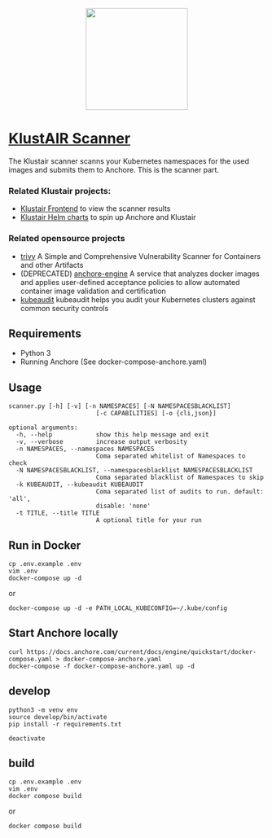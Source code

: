<p align="center"><img src="https://raw.githubusercontent.com/mms-gianni/klustair-frontend/master/docs/img/klustair.png" width="200"></p>

# <a href='https://github.com/mms-gianni/klustair'>KlustAIR Scanner</a>
The Klustair scanner scanns your Kubernetes namespaces for the used images and submits them to Anchore. This is the scanner part. 

### Related Klustair projects: 
- <a href="https://github.com/mms-gianni/klustair-frontend">Klustair Frontend</a> to view the scanner results
- <a href="https://github.com/mms-gianni/klustair-helm">Klustair Helm charts</a> to spin up Anchore and Klustair

### Related opensource projects
- <a href="https://github.com/aquasecurity/trivy">trivy</a> A Simple and Comprehensive Vulnerability Scanner for Containers and other Artifacts
- (DEPRECATED) <a href="https://github.com/anchore/anchore-engine">anchore-engine</a> A service that analyzes docker images and applies user-defined acceptance policies to allow automated container image validation and certification
- <a href="https://github.com/Shopify/kubeaudit">kubeaudit</a> kubeaudit helps you audit your Kubernetes clusters against common security controls

## Requirements
 - Python 3
 - Running Anchore (See docker-compose-anchore.yaml)

## Usage
```
scanner.py [-h] [-v] [-n NAMESPACES] [-N NAMESPACESBLACKLIST]
                        [-c CAPABILITIES] [-o {cli,json}]

optional arguments:
  -h, --help            show this help message and exit
  -v, --verbose         increase output verbosity
  -n NAMESPACES, --namespaces NAMESPACES
                        Coma separated whitelist of Namespaces to check
  -N NAMESPACESBLACKLIST, --namespacesblacklist NAMESPACESBLACKLIST
                        Coma separated blacklist of Namespaces to skip
  -k KUBEAUDIT, --kubeaudit KUBEAUDIT
                        Coma separated list of audits to run. default: 'all',
                        disable: 'none'
  -t TITLE, --title TITLE
                        A optional title for your run
````

## Run in Docker
```
cp .env.example .env
vim .env
docker-compose up -d 
``` 
or 
```
docker-compose up -d -e PATH_LOCAL_KUBECONFIG=~/.kube/config
```

## Start Anchore locally
```
curl https://docs.anchore.com/current/docs/engine/quickstart/docker-compose.yaml > docker-compose-anchore.yaml
docker-compose -f docker-compose-anchore.yaml up -d 
```

## develop
```
python3 -m venv env
source develop/bin/activate
pip install -r requirements.txt

deactivate
```

## build
```
cp .env.example .env
vim .env
docker compose build
```
or
```
docker compose build
```